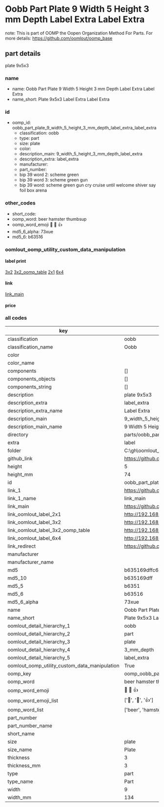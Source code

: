 # Oobb Part Plate 9 Width 5 Height 3 mm Depth Label Extra Label Extra  

note: This is part of OOMP the Oopen Organization Method For Parts. For more details: https://github.com/oomlout/oomp_base

##  part details
  



plate 9x5x3



### name
* name: Oobb Part Plate 9 Width 5 Height 3 mm Depth Label Extra Label Extra
* name_short: Plate 9x5x3 Label Extra Label Extra
### id
* oomp_id: oobb_part_plate_9_width_5_height_3_mm_depth_label_extra_label_extra
  * classification: oobb
  * type: part
  * size: plate
  * color: 
  * description_main: 9_width_5_height_3_mm_depth_label_extra
  * description_extra: label_extra
  * manufacturer: 
  * part_number: 
  * bip 39 word 2: scheme green
  * bip 39 word 3: scheme green gun
  * bip 39 word: scheme green gun cry cruise until welcome shiver say foil box arena

### other_codes
* short_code: 
* oomp_word: beer hamster thumbsup
* oomp_word_emoji :beer: :hamster: :thumbsup:
* md5_6_alpha: 73xue
* md5_6: b63516






### oomlout_oomp_utility_custom_data_manipulation
#### label print
[3x2](http://192.168.1.245:1112/?label=oomp%2073xue)
[3x2_oomp_table](http://192.168.1.108:1112/?label=oomp%2073xue)
[2x1](http://192.168.1.242:1112/?label=oomp%2073xue)
[6x4](http://192.168.1.55:1112/?label=oomp%2073xue)    

#### link

[link_main](https://github.com/oomlout/oomlout_oobb_version_4_generated_parts/tree/main/navigation_oomp/oobb/part/plate/9_width_5_height_3_mm_depth_label_extra/label_extra/part)                              

#### price







### all codes 
| key | value |  
| --- | --- |  
| classification | oobb |  
| classification_name | Oobb |  
| color |  |  
| color_name |  |  
| components | [] |  
| components_objects | [] |  
| components_string | [] |  
| description | plate 9x5x3 |  
| description_extra | label_extra |  
| description_extra_name | Label Extra |  
| description_main | 9_width_5_height_3_mm_depth_label_extra |  
| description_main_name | 9 Width 5 Height 3 mm Depth Label Extra |  
| directory | parts/oobb_part_plate_9_width_5_height_3_mm_depth_label_extra_label_extra |  
| extra | label |  
| folder | C:\gh\oomlout_oobb_version_4_generated_parts\parts\oobb_part_plate_9_width_5_height_3_mm_depth_label_extra_label_extra |  
| github_link | https://github.com/oomlout/oomlout_oomp_part_src/tree/main/parts/oobb_part_plate_9_width_5_height_3_mm_depth_label_extra_label_extra |  
| height | 5 |  
| height_mm | 74 |  
| id | oobb_part_plate_9_width_5_height_3_mm_depth_label_extra_label_extra |  
| link_1 | https://github.com/oomlout/oomlout_oobb_version_4_generated_parts/tree/main/navigation_oomp/oobb/part/plate/9_width_5_height_3_mm_depth_label_extra/label_extra/part |  
| link_1_name | link_main |  
| link_main | https://github.com/oomlout/oomlout_oobb_version_4_generated_parts/tree/main/navigation_oomp/oobb/part/plate/9_width_5_height_3_mm_depth_label_extra/label_extra/part |  
| link_oomlout_label_2x1 | http://192.168.1.242:1112/?label=oomp%2073xue |  
| link_oomlout_label_3x2 | http://192.168.1.245:1112/?label=oomp%2073xue |  
| link_oomlout_label_3x2_oomp_table | http://192.168.1.108:1112/?label=oomp%2073xue |  
| link_oomlout_label_6x4 | http://192.168.1.55:1112/?label=oomp%2073xue |  
| link_redirect | https://github.com/oomlout/oomlout_oobb_version_4_generated_parts/tree/main/parts/oobb_plate_09_05_03_ex_label |  
| manufacturer |  |  
| manufacturer_name |  |  
| md5 | b635169dffc63f2bb89a5352cfd99605 |  
| md5_10 | b635169dff |  
| md5_5 | b6351 |  
| md5_6 | b63516 |  
| md5_6_alpha | 73xue |  
| name | Oobb Part Plate 9 Width 5 Height 3 mm Depth Label Extra Label Extra |  
| name_short | Plate 9x5x3 Label Extra Label Extra |  
| oomlout_detail_hierarchy_1 | oobb |  
| oomlout_detail_hierarchy_2 | part |  
| oomlout_detail_hierarchy_3 | plate |  
| oomlout_detail_hierarchy_4 | 3_mm_depth |  
| oomlout_detail_hierarchy_5 | label_extra |  
| oomlout_oomp_utility_custom_data_manipulation | True |  
| oomp_key | oomp_oobb_part_plate_9_width_5_height_3_mm_depth_label_extra_label_extra |  
| oomp_word | beer hamster thumbsup |  
| oomp_word_emoji | :beer: :hamster: :thumbsup: |  
| oomp_word_emoji_list | [':beer:', ':hamster:', ':thumbsup:'] |  
| oomp_word_list | ['beer', 'hamster', 'thumbsup'] |  
| part_number |  |  
| part_number_name |  |  
| short_name |  |  
| size | plate |  
| size_name | Plate |  
| thickness | 3 |  
| thickness_mm | 3 |  
| type | part |  
| type_name | Part |  
| width | 9 |  
| width_mm | 134 |  
